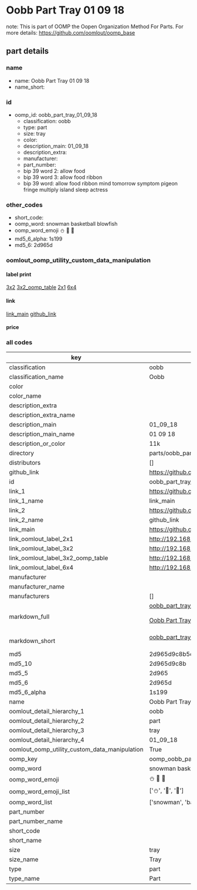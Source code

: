 # Oobb Part Tray 01 09 18  

note: This is part of OOMP the Oopen Organization Method For Parts. For more details: https://github.com/oomlout/oomp_base

##  part details





### name
* name: Oobb Part Tray 01 09 18
* name_short: 
### id
* oomp_id: oobb_part_tray_01_09_18
  * classification: oobb
  * type: part
  * size: tray
  * color: 
  * description_main: 01_09_18
  * description_extra: 
  * manufacturer: 
  * part_number: 
  * bip 39 word 2: allow food
  * bip 39 word 3: allow food ribbon
  * bip 39 word: allow food ribbon mind tomorrow symptom pigeon fringe multiply island sleep actress

### other_codes
* short_code: 
* oomp_word: snowman basketball blowfish
* oomp_word_emoji :snowman: :basketball: :blowfish:
* md5_6_alpha: 1s199
* md5_6: 2d965d






### oomlout_oomp_utility_custom_data_manipulation
#### label print
[3x2](http://192.168.1.245:1112/?label=oomp%201s199)
[3x2_oomp_table](http://192.168.1.107:1112/?label=oomp%201s199)
[2x1](http://192.168.1.242:1112/?label=oomp%201s199)
[6x4](http://192.168.1.55:1112/?label=oomp%201s199)    

#### link

[link_main](https://github.com/oomlout/oomlout_oomp_current_version_messy/tree/main/parts/oobb_part_tray_01_09_18) [github_link](https://github.com/oomlout/oomlout_oomp_part_src/tree/main/parts/oobb_part_tray_01_09_18)                             

#### price







### all codes 
| key | value |  
| --- | --- |  
| classification | oobb |  
| classification_name | Oobb |  
| color |  |  
| color_name |  |  
| description_extra |  |  
| description_extra_name |  |  
| description_main | 01_09_18 |  
| description_main_name | 01 09 18 |  
| description_or_color | 11k |  
| directory | parts/oobb_part_tray_01_09_18 |  
| distributors | [] |  
| github_link | https://github.com/oomlout/oomlout_oomp_part_src/tree/main/parts/oobb_part_tray_01_09_18 |  
| id | oobb_part_tray_01_09_18 |  
| link_1 | https://github.com/oomlout/oomlout_oomp_current_version_messy/tree/main/parts/oobb_part_tray_01_09_18 |  
| link_1_name | link_main |  
| link_2 | https://github.com/oomlout/oomlout_oomp_part_src/tree/main/parts/oobb_part_tray_01_09_18 |  
| link_2_name | github_link |  
| link_main | https://github.com/oomlout/oomlout_oomp_current_version_messy/tree/main/parts/oobb_part_tray_01_09_18 |  
| link_oomlout_label_2x1 | http://192.168.1.242:1112/?label=oomp%201s199 |  
| link_oomlout_label_3x2 | http://192.168.1.245:1112/?label=oomp%201s199 |  
| link_oomlout_label_3x2_oomp_table | http://192.168.1.107:1112/?label=oomp%201s199 |  
| link_oomlout_label_6x4 | http://192.168.1.55:1112/?label=oomp%201s199 |  
| manufacturer |  |  
| manufacturer_name |  |  
| manufacturers | [] |  
| markdown_full | [oobb_part_tray_01_09_18](https://github.com/oomlout/oomlout_oomp_current_version_messy/tree/main/parts/oobb_part_tray_01_09_18)<br>[](https://github.com/oomlout/oomlout_oomp_current_version_messy/tree/main/parts/oobb_part_tray_01_09_18)<br>[Oobb Part Tray 01 09 18](https://github.com/oomlout/oomlout_oomp_current_version_messy/tree/main/parts/oobb_part_tray_01_09_18)<br><br> |  
| markdown_short | [oobb_part_tray_01_09_18](https://github.com/oomlout/oomlout_oomp_current_version_messy/tree/main/parts/oobb_part_tray_01_09_18)<br><br> |  
| md5 | 2d965d9c8b5d1497727218cf7216b035 |  
| md5_10 | 2d965d9c8b |  
| md5_5 | 2d965 |  
| md5_6 | 2d965d |  
| md5_6_alpha | 1s199 |  
| name | Oobb Part Tray 01 09 18 |  
| oomlout_detail_hierarchy_1 | oobb |  
| oomlout_detail_hierarchy_2 | part |  
| oomlout_detail_hierarchy_3 | tray |  
| oomlout_detail_hierarchy_4 | 01_09_18 |  
| oomlout_oomp_utility_custom_data_manipulation | True |  
| oomp_key | oomp_oobb_part_tray_01_09_18 |  
| oomp_word | snowman basketball blowfish |  
| oomp_word_emoji | :snowman: :basketball: :blowfish: |  
| oomp_word_emoji_list | [':snowman:', ':basketball:', ':blowfish:'] |  
| oomp_word_list | ['snowman', 'basketball', 'blowfish'] |  
| part_number |  |  
| part_number_name |  |  
| short_code |  |  
| short_name |  |  
| size | tray |  
| size_name | Tray |  
| type | part |  
| type_name | Part |  

